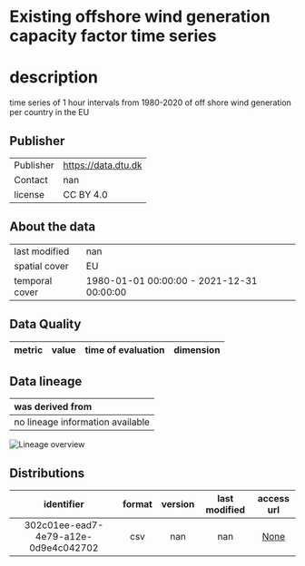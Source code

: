 
Existing offshore wind generation capacity factor time series 
==============================================================

# description
  
time series of 1 hour intervals from 1980-2020 of off shore wind generation per country in the EU
## Publisher

|||
| :--- | :--- |
|Publisher|https://data.dtu.dk|
|Contact|nan|
|license|CC BY 4.0|

## About the data

|||
| :--- | :--- |
|last modified|nan|
|spatial cover|EU|
|temporal cover|1980-01-01 00:00:00 - 2021-12-31 00:00:00|

## Data Quality

|metric|value|time of evaluation|dimension|
| :---: | :---: | :---: | :---: |

## Data lineage

|was derived from|
| :--- |
|no lineage information available|
  
![Lineage overview](s/figures/4241ad70-d5a3-4278-8ca2-15334dccf741_lineage.svg)
## Distributions

|identifier|format|version|last modified|access url|
| :---: | :---: | :---: | :---: | :---: |
|302c01ee-ead7-4e79-a12e-0d9e4c042702|csv|nan|nan|[None](None)|
